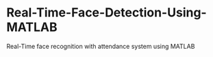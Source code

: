 # Real-Time-Face-Detection-Using-MATLAB
Real-Time face recognition with attendance system using MATLAB
